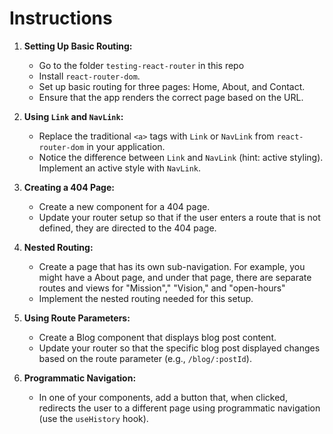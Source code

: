 # Instructions

1. **Setting Up Basic Routing:**
    - Go to the folder `testing-react-router` in this repo
    - Install `react-router-dom`.
    - Set up basic routing for three pages: Home, About, and Contact. 
    - Ensure that the app renders the correct page based on the URL.

2. **Using `Link` and `NavLink`:**
    - Replace the traditional `<a>` tags with `Link` or `NavLink` from `react-router-dom` in your application.
    - Notice the difference between `Link` and `NavLink` (hint: active styling). Implement an active style with `NavLink`.

3. **Creating a 404 Page:**
    - Create a new component for a 404 page.
    - Update your router setup so that if the user enters a route that is not defined, they are directed to the 404 page.

4. **Nested Routing:**
    - Create a page that has its own sub-navigation. For example, you might have a About page, and under that page, there are separate routes and views for "Mission"," "Vision," and "open-hours"
    - Implement the nested routing needed for this setup.

5. **Using Route Parameters:**
    - Create a Blog component that displays blog post content.
    - Update your router so that the specific blog post displayed changes based on the route parameter (e.g., `/blog/:postId`).

6. **Programmatic Navigation:**
    - In one of your components, add a button that, when clicked, redirects the user to a different page using programmatic navigation (use the `useHistory` hook).